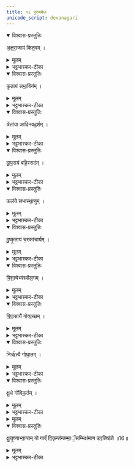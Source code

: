 ```yaml
---
title: १६ पुरुषमेधः
unicode_script: devanagari
---
```



<details open><summary>विश्वास-प्रस्तुतिः</summary>

अ॒क्ष॒रा॒जाय॑ कित॒वम् ।
</details>

<details><summary>मूलम्</summary>

अ॒क्ष॒रा॒जाय॑ कित॒वम् ।
</details>

<details><summary>भट्टभास्कर-टीका</summary>

1अक्षराजाय कितवं किं तवेति वर्तमानं धूर्तम् ।
</details>

<details open><summary>विश्वास-प्रस्तुतिः</summary>

कृ॒ताय॑ सभा॒विन॑म् ।
</details>

<details><summary>मूलम्</summary>

कृ॒ताय॑ सभा॒विन॑म् ।
</details>

<details><summary>भट्टभास्कर-टीका</summary>

कृताय युगाय सभाविनं सभावन्तं द्यूताय सभायामधिष्ठातारम् । 'बहुलं छन्दसि' इति विनिः ।
</details>

<details open><summary>विश्वास-प्रस्तुतिः</summary>

त्रेता॑या आदिनवद॒र्शम् ।
</details>

<details><summary>मूलम्</summary>

त्रेता॑या आदिनवद॒र्शम् ।
</details>

<details><summary>भट्टभास्कर-टीका</summary>

त्रेतायै युगाय आदिनवदर्शं मर्यादायां देवनस्य द्रष्टारं परीक्षकम् । आकारो मर्यादायां, दीव्यतेः ल्युटि विनिमयः, लधूपधगुणाभावश्च ।
</details>

<details open><summary>विश्वास-प्रस्तुतिः</summary>

द्वा॒प॒राय॑ बहि॒स्सद॑म् ।
</details>

<details><summary>मूलम्</summary>

द्वा॒प॒राय॑ बहि॒स्सद॑म् ।
</details>

<details><summary>भट्टभास्कर-टीका</summary>

द्वापराय युगाय बहिस्सदं बहिस्सदनशीलं स्वयमदीव्यन्तं द्यूतज्ञम् ।
</details>

<details open><summary>विश्वास-प्रस्तुतिः</summary>

कल॑ये सभास्था॒णुम् ।
</details>

<details><summary>मूलम्</summary>

कल॑ये सभास्था॒णुम् ।
</details>

<details><summary>भट्टभास्कर-टीका</summary>

कलये युगाय सभास्थाणुं अदेवनकालेऽपि सभां यो न मुञ्चति सभायां स्थाणुकल्पः दीव्य[ति]दर्शनकुतूहली स्वयमज्ञः ।
</details>

<details open><summary>विश्वास-प्रस्तुतिः</summary>

दु॒ष्कृ॒ताय॑ च॒रका॑चार्यम् ।
</details>

<details><summary>मूलम्</summary>

दु॒ष्कृ॒ताय॑ च॒रका॑चार्यम् ।
</details>

<details><summary>भट्टभास्कर-टीका</summary>

दुष्कृताय दुःखेन करणाय चरकाचार्यं वंशनर्तनस्य शिक्षयितारम् । अध्वने ब्रह्मचारिणम् ।
</details>

<details open><summary>विश्वास-प्रस्तुतिः</summary>

पि॒शा॒चेभ्य॑स्सैल॒गम् ।
</details>

<details><summary>मूलम्</summary>

पि॒शा॒चेभ्य॑स्सैल॒गम् ।
</details>

<details><summary>भट्टभास्कर-टीका</summary>

पिशाचेभ्यः सैलगं यः पथिकानां वस्त्राण्यपहृत्य शैलं गच्छति, व्यञ्जनविकारश्छान्दसः ।
</details>

<details open><summary>विश्वास-प्रस्तुतिः</summary>

पि॒पा॒सायै॑ गोव्य॒च्छम् ।
</details>

<details><summary>मूलम्</summary>

पि॒पा॒सायै॑ गोव्य॒च्छम् ।
</details>

<details><summary>भट्टभास्कर-टीका</summary>

पिपासायै गोव्यच्छं गवांविवासयितारं अपहर्तारम् । त्रासयितारमेके । इच्छेर्वर्णविकारः । धात्वन्तरं वा ।
</details>

<details open><summary>विश्वास-प्रस्तुतिः</summary>

निर्ऋ॑त्यै गोघा॒तम् ।
</details>

<details><summary>मूलम्</summary>

निर्ऋ॑त्यै गोघा॒तम् ।
</details>

<details><summary>भट्टभास्कर-टीका</summary>

निर्ऋत्यै पापदेवतायै गोघातं कण्टकयष्ट्यादिभिः गवां मारयितारम् ।
</details>

<details open><summary>विश्वास-प्रस्तुतिः</summary>

क्षु॒धे गो॑विक॒र्तम् ।
</details>

<details><summary>मूलम्</summary>

क्षु॒धे गो॑विक॒र्तम् ।
</details>

<details><summary>भट्टभास्कर-टीका</summary>

गोविकर्तं गवां विशसितारम् । कृती छेदने ।
</details>


<details><summary>मूलम्</summary>

क्षु॒त्तृ॒ष्णाभ्या॒न्तम् ।
यो गाव्ँ वि॒कृन्त॑न्तम्मा॒ँ॒सम्भिक्ष॑माण उप॒तिष्ठ॑ते ॥16॥
</details>

<details open><summary>विश्वास-प्रस्तुतिः</summary>

क्षु॒त्तृ॒ष्णाभ्या॒न्तम् यो गाव्ँ वि॒कृन्त॑न्तम्मा॒ँ॒सम्भिक्ष॑माण उप॒तिष्ठ॑ते ॥16॥  
</details>

<details><summary>मूलम्</summary>

क्षु॒त्तृ॒ष्णाभ्या॒न्तम् यो गाव्ँ वि॒कृन्त॑न्तम्मा॒ँ॒सम्भिक्ष॑माण उप॒तिष्ठ॑ते ॥16॥  
</details>

<details><summary>भट्टभास्कर-टीका</summary>

क्षुतृष्णाभ्यां बुभुक्षापिपासाभ्यां तम् । कं? यो गां विकृन्तन्तं मांसं गवां विशसितारं क्षुत्पीडितं मांसं भिक्षमाणः भिक्षणेन हेतुना । हेतौ शानच् । उपतिष्ठते उपसङ्गच्छति । सङ्गतिकरण आत्मनेपदम् ॥  


इति तृतीये चतुर्थे षोडशोऽनुवाकः ॥  

</details>

